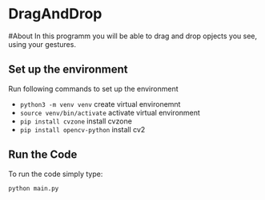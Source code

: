 # DragAndDrop

#About
In this programm you will be able to drag and drop opjects you see, using your gestures.

## Set up the environment
Run following commands to set up the environment
- `python3 -m venv venv` create virtual environemnt
- `source venv/bin/activate` activate virtual environment
- `pip install cvzone` install cvzone
- `pip install opencv-python` install cv2

## Run the Code
To run the code simply type:
```
python main.py   
```
